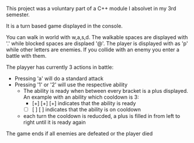 This project was a voluntary part of a C++ module I absolvet in my 3rd semester.

It is a turn based game displayed in the console.

You can walk in world with w,a,s,d. The walkable spaces are displayed with '.' while blocked spaces are displaed '@'.
The player is displayed with as 'p' while other letters are enemies. If you collide with an enemy you enter a battle with them.

The playyer has currently 3 actions in battle:
- Pressing 'a' will do a standard attack
- Pressing '1' or '2' will use the respective ability
  - The ability is ready when between every bracket is a plus displayed. An example with an ability which cooldown is 3:
    - [+] [+] [+] indicates that the ability is ready
    - [ ] [ ] [ ] indicates that the ability is on cooldown
  - each turn the cooldown is reducded, a plus is filled in from left to right until it is ready again

The game ends if all enemies are defeated or the player died
